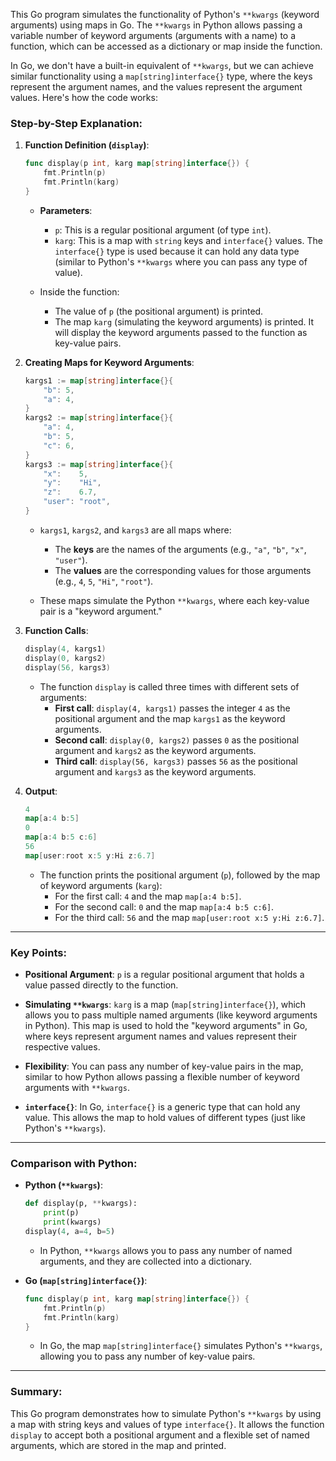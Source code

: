 This Go program simulates the functionality of Python's `**kwargs` (keyword arguments) using maps in Go. The `**kwargs` in Python allows passing a variable number of keyword arguments (arguments with a name) to a function, which can be accessed as a dictionary or map inside the function.

In Go, we don't have a built-in equivalent of `**kwargs`, but we can achieve similar functionality using a `map[string]interface{}` type, where the keys represent the argument names, and the values represent the argument values. Here's how the code works:

### Step-by-Step Explanation:

1. **Function Definition (`display`)**:
   ```go
   func display(p int, karg map[string]interface{}) {
       fmt.Println(p)
       fmt.Println(karg)
   }
   ```
   - **Parameters**:
     - `p`: This is a regular positional argument (of type `int`).
     - `karg`: This is a map with `string` keys and `interface{}` values. The `interface{}` type is used because it can hold any data type (similar to Python's `**kwargs` where you can pass any type of value).
   
   - Inside the function:
     - The value of `p` (the positional argument) is printed.
     - The map `karg` (simulating the keyword arguments) is printed. It will display the keyword arguments passed to the function as key-value pairs.

2. **Creating Maps for Keyword Arguments**:
   ```go
   kargs1 := map[string]interface{}{
       "b": 5,
       "a": 4,
   }
   kargs2 := map[string]interface{}{
       "a": 4,
       "b": 5,
       "c": 6,
   }
   kargs3 := map[string]interface{}{
       "x":    5,
       "y":    "Hi",
       "z":    6.7,
       "user": "root",
   }
   ```
   - `kargs1`, `kargs2`, and `kargs3` are all maps where:
     - The **keys** are the names of the arguments (e.g., `"a"`, `"b"`, `"x"`, `"user"`).
     - The **values** are the corresponding values for those arguments (e.g., `4`, `5`, `"Hi"`, `"root"`).
   
   - These maps simulate the Python `**kwargs`, where each key-value pair is a "keyword argument."

3. **Function Calls**:
   ```go
   display(4, kargs1)
   display(0, kargs2)
   display(56, kargs3)
   ```
   - The function `display` is called three times with different sets of arguments:
     - **First call**: `display(4, kargs1)` passes the integer `4` as the positional argument and the map `kargs1` as the keyword arguments.
     - **Second call**: `display(0, kargs2)` passes `0` as the positional argument and `kargs2` as the keyword arguments.
     - **Third call**: `display(56, kargs3)` passes `56` as the positional argument and `kargs3` as the keyword arguments.

4. **Output**:
   ```go
   4
   map[a:4 b:5]
   0
   map[a:4 b:5 c:6]
   56
   map[user:root x:5 y:Hi z:6.7]
   ```
   - The function prints the positional argument (`p`), followed by the map of keyword arguments (`karg`):
     - For the first call: `4` and the map `map[a:4 b:5]`.
     - For the second call: `0` and the map `map[a:4 b:5 c:6]`.
     - For the third call: `56` and the map `map[user:root x:5 y:Hi z:6.7]`.

---

### Key Points:

- **Positional Argument**: `p` is a regular positional argument that holds a value passed directly to the function.
  
- **Simulating `**kwargs`**: `karg` is a map (`map[string]interface{}`), which allows you to pass multiple named arguments (like keyword arguments in Python). This map is used to hold the "keyword arguments" in Go, where keys represent argument names and values represent their respective values.
  
- **Flexibility**: You can pass any number of key-value pairs in the map, similar to how Python allows passing a flexible number of keyword arguments with `**kwargs`.

- **`interface{}`**: In Go, `interface{}` is a generic type that can hold any value. This allows the map to hold values of different types (just like Python's `**kwargs`).

---

### Comparison with Python:

- **Python (`**kwargs`)**:
  ```python
  def display(p, **kwargs):
      print(p)
      print(kwargs)
  display(4, a=4, b=5)
  ```
  - In Python, `**kwargs` allows you to pass any number of named arguments, and they are collected into a dictionary.

- **Go (`map[string]interface{}`)**:
  ```go
  func display(p int, karg map[string]interface{}) {
      fmt.Println(p)
      fmt.Println(karg)
  }
  ```
  - In Go, the map `map[string]interface{}` simulates Python's `**kwargs`, allowing you to pass any number of key-value pairs.

---

### Summary:

This Go program demonstrates how to simulate Python's `**kwargs` by using a map with string keys and values of type `interface{}`. It allows the function `display` to accept both a positional argument and a flexible set of named arguments, which are stored in the map and printed.